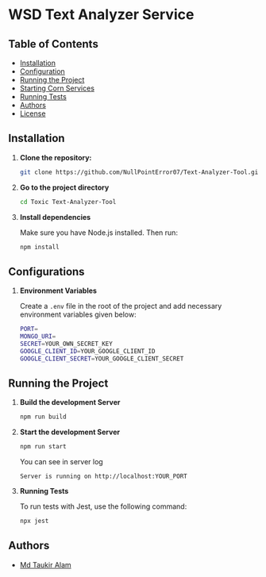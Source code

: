 # WSD Text Analyzer Service

## Table of Contents

- [Installation](#Installation)
- [Configuration](#configuration)
- [Running the Project](#running-the-project)
- [Starting Corn Services](#starting-cron-services)
- [Running Tests](#running-tests)
- [Authors](#authors)
- [License](#license)

## Installation

1. **Clone the repository:**

   ```sh
   git clone https://github.com/NullPointError07/Text-Analyzer-Tool.git
   ```

2. **Go to the project directory**
   ```sh
   cd Toxic Text-Analyzer-Tool
   ```
3. **Install dependencies**

   Make sure you have Node.js installed. Then run:

   ```sh
   npm install
   ```

## Configurations

1. **Environment Variables**

   Create a `.env` file in the root of the project and add necessary environment variables given below:

   ```sh
   PORT=
   MONGO_URI=
   SECRET=YOUR_OWN_SECRET_KEY
   GOOGLE_CLIENT_ID=YOUR_GOOGLE_CLIENT_ID
   GOOGLE_CLIENT_SECRET=YOUR_GOOGLE_CLIENT_SECRET
   ```

## Running the Project

1. **Build the development Server**

   ```sh
   npm run build

   ```

2. **Start the development Server**

   ```sh
   npm run start

   ```

   You can see in server log

   `Server is running on http://localhost:YOUR_PORT`

3. **Running Tests**

   To run tests with Jest, use the following command:

   ```sh
   npx jest

   ```

## Authors

- [Md Taukir Alam](https://github.com/NullPointError07)
